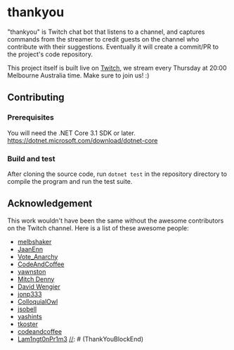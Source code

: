 # thankyou

"thankyou" is Twitch chat bot that listens to a channel, and captures commands from the streamer to credit guests on the channel who contribute with their suggestions. Eventually it will create a commit/PR to the project's code repository.

This project itself is built live on [Twitch](https://twitch.tv/emadashi), we stream every Thursday at 20:00 Melbourne Australia time. Make sure to join us! :)

## Contributing

### Prerequisites

You will need the .NET Core 3.1 SDK or later. https://dotnet.microsoft.com/download/dotnet-core

### Build and test

After cloning the source code, run `dotnet test` in the repository directory to compile the program and run the test suite.

## Acknowledgement

This work wouldn't have been the same without the awesome contributors on the Twitch channel. Here is a list of these awesome people:

[//]: # (ThankYouBlockStart)
[//]: # "ThankYouTemplate: - [@name](@serviceUrl/@name)"
- [melbshaker](https://twitch.tv/melbshaker)
- [JaanEnn](https://twitch.tv/jaanenn)
- [Vote_Anarchy](https://twitch.tv/vote_anarchy)
- [CodeAndCoffee](https://github.com/tkoster)
- [yawnston](https://github.com/yawnston)
- [Mitch Denny](https://github.com/mitchdenny)
- [David Wengier](https://github.com/davidwengier)
- [jonp333](https://twitch.tv/jonp333)
- [ColloquialOwl](https://twitch.tv/ColloquialOwl)
 - [jsobell](https://github.com/jsobell)
 - [yashints](https://twitch.com/yashints)
 - [tkoster](https://github.com/tkoster)
 - [codeandcoffee](twitch/codeandcoffee)
 - [Lam1ngt0nPr1m3](twitch/Lam1ngt0nPr1m3)
[//]: # (ThankYouBlockEnd)
